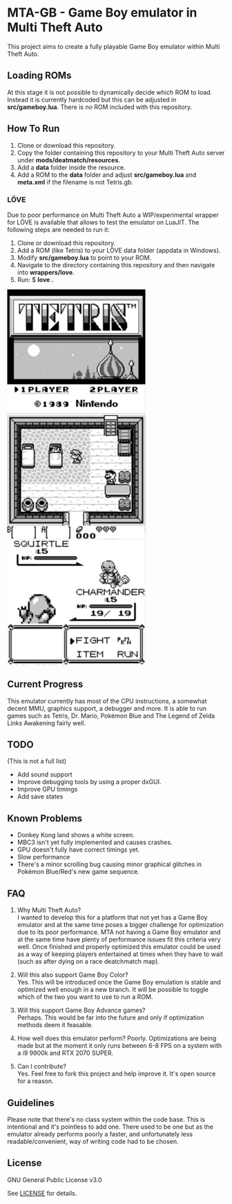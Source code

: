 # MTA-GB - Game Boy emulator in Multi Theft Auto
This project aims to create a fully playable Game Boy emulator within Multi Theft Auto.

## Loading ROMs
At this stage it is not possible to dynamically decide which ROM to load. Instead it is currently hardcoded but this can be adjusted in **src/gameboy.lua**. There is _no_ ROM included with this repository.

## How To Run
1. Clone or download this repository.
2. Copy the folder containing this repository to your Multi Theft Auto server under **mods/deatmatch/resources**.
3. Add a **data** folder inside the resource.
4. Add a ROM to the **data** folder and adjust **src/gameboy.lua** and **meta.xml** if the filename is not Tetris.gb.

### LÖVE
Due to poor performance on Multi Theft Auto a WIP/experimental wrapper for LÖVE is available that allows to test the emulator on LuaJIT. The following steps are needed to run it:
1. Clone or download this repository.
2. Add a ROM (like Tetris) to your LÖVE data folder (appdata in Windows).
3. Modify **src/gameboy.lua** to point to your ROM.
4. Navigate to the directory containing this repository and then navigate into **wrappers/love**.
5. Run: $ **love . <pathToRom>**

![Tetris](/images/tetris.png)
![The Legend of Zelda Link's Awakening](/images/zelda.png)
![Pokémon Blue](/images/pokemon.png)

## Current Progress
This emulator currently has most of the CPU instructions, a somewhat decent MMU, graphics support, a debugger and more. It is able to run games such as Tetris, Dr. Mario, Pokémon Blue and The Legend of Zelda Links Awakening fairly well.

## TODO
(This is not a full list)
- Add sound support
- Improve debugging tools by using a proper dxGUI.
- Improve GPU timings
- Add save states

## Known Problems
- Donkey Kong land shows a white screen.
- MBC3 isn't yet fully implemented and causes crashes.
- GPU doesn't fully have correct timings yet.
- Slow performance
- There's a minor scrolling bug causing minor graphical glitches in Pokémon Blue/Red's new game sequence.

## FAQ
1. Why Multi Theft Auto?    
   I wanted to develop this for a platform that not yet has a Game Boy emulator and at the same time poses a bigger challenge for optimization due to its poor performance. MTA not having a Game Boy emulator and at the same time have plenty of performance issues fit this criteria very well. Once finished and properly optimized this emulator could be used as a way of keeping players entertained at times when they have to wait (such as after dying on a race deatchmatch map).

2. Will this also support Game Boy Color?    
   Yes. This will be introduced once the Game Boy emulation is stable and optimized well enough in a new branch. It will be possible to toggle which of the two you want to use to run a ROM.
   
3. Will this support Game Boy Advance games?    
   Perhaps. This would be far into the future and only if optimization methods deem it feasable.
   
4. How well does this emulator perform?
   Poorly. Optimizations are being made but at the moment it only runs between 6-8 FPS on a system with a i9 9900k and RTX 2070 SUPER.

5. Can I contribute?    
   Yes. Feel free to fork this project and help improve it. It's open source for a reason.

## Guidelines
Please note that there's no class system within the code base. This is intentional and it's pointless to add one. There used to be one but as the emulator already performs poorly a faster, and unfortunately less readable/convenient, way of writing code had to be chosen.

## License
GNU General Public License v3.0

See [LICENSE](LICENSE) for details.

